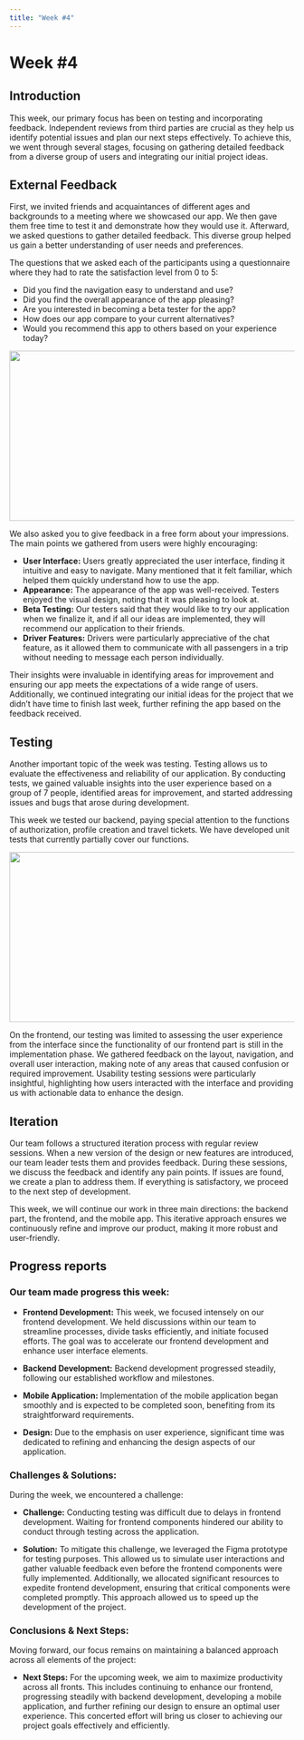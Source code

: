 ```yaml
---
title: "Week #4"
---
```


# **Week #4**

## **Introduction**

This week, our primary focus has been on testing and incorporating feedback. Independent reviews from third parties are crucial as they help us identify potential issues and plan our next steps effectively. To achieve this, we went through several stages, focusing on gathering detailed feedback from a diverse group of users and integrating our initial project ideas.

## **External Feedback**

First, we invited friends and acquaintances of different ages and backgrounds to a meeting where we showcased our app. We then gave them free time to test it and demonstrate how they would use it. Afterward, we asked questions to gather detailed feedback. This diverse group helped us gain a better understanding of user needs and preferences.

The questions that we asked each of the participants using a questionnaire where they had to rate the satisfaction level from 0 to 5:

- Did you find the navigation easy to understand and use?	
- Did you find the overall appearance of the app pleasing?	
- Are you interested in becoming a beta tester for the app?	
- How does our app compare to your current alternatives?	
- Would you recommend this app to others based on your experience today?	

<div style="text-align: center;">
<img src="/2024/kuda_team/week4/Average.png" width="600" height="300"> 
</div>


We also asked you to give feedback in a free form about your impressions. The main points we gathered from users were highly encouraging:

- **User Interface:** Users greatly appreciated the user interface, finding it intuitive and easy to navigate. Many mentioned that it felt familiar, which helped them quickly understand how to use the app.
- **Appearance:** The appearance of the app was well-received. Testers enjoyed the visual design, noting that it was pleasing to look at.
- **Beta Testing:** Our testers said that they would like to try our application when we finalize it, and if all our ideas are implemented, they will recommend our application to their friends.
- **Driver Features:** Drivers were particularly appreciative of the chat feature, as it allowed them to communicate with all passengers in a trip without needing to message each person individually.

Their insights were invaluable in identifying areas for improvement and ensuring our app meets the expectations of a wide range of users. Additionally, we continued integrating our initial ideas for the project that we didn’t have time to finish last week, further refining the app based on the feedback received.

## **Testing**
Another important topic of the week was testing. Testing allows us to evaluate the effectiveness and reliability of our application. By conducting tests, we gained valuable insights into the user experience based on a group of 7 people, identified areas for improvement, and started addressing issues and bugs that arose during development.

This week we tested our backend, paying special attention to the functions of authorization, profile creation and travel tickets. We have developed unit tests that currently partially cover our functions.

<div style="text-align: center;">
<img src="/2024/kuda_team/week4/Coverage.png" width="600" height="300"> 
</div>

On the frontend, our testing was limited to assessing the user experience from the interface since the functionality of our frontend part is still in the implementation phase. We gathered feedback on the layout, navigation, and overall user interaction, making note of any areas that caused confusion or required improvement. Usability testing sessions were particularly insightful, highlighting how users interacted with the interface and providing us with actionable data to enhance the design.

## **Iteration**
Our team follows a structured iteration process with regular review sessions. When a new version of the design or new features are introduced, our team leader tests them and provides feedback. During these sessions, we discuss the feedback and identify any pain points. If issues are found, we create a plan to address them. If everything is satisfactory, we proceed to the next step of development.

This week, we will continue our work in three main directions: the backend part, the frontend, and the mobile app. This iterative approach ensures we continuously refine and improve our product, making it more robust and user-friendly.

## **Progress reports**  

### Our team made progress this week:

- **Frontend Development:** This week, we focused intensely on our frontend development. We held discussions within our team to streamline processes, divide tasks efficiently, and initiate focused efforts. The goal was to accelerate our frontend development and enhance user interface elements.

- **Backend Development:** Backend development progressed steadily, following our established workflow and milestones.

- **Mobile Application:** Implementation of the mobile application began smoothly and is expected to be completed soon, benefiting from its straightforward requirements.

- **Design:** Due to the emphasis on user experience, significant time was dedicated to refining and enhancing the design aspects of our application.

### Challenges & Solutions:

During the week, we encountered a challenge:

- **Challenge:** Conducting testing was difficult due to delays in frontend development. Waiting for frontend components hindered our ability to conduct through testing across the application.

- **Solution:** To mitigate this challenge, we leveraged the Figma prototype for testing purposes. This allowed us to simulate user interactions and gather valuable feedback even before the frontend components were fully implemented. Additionally, we allocated significant resources to expedite frontend development, ensuring that critical components were completed promptly. This approach allowed us to speed up the development of the project.

### Conclusions & Next Steps:

Moving forward, our focus remains on maintaining a balanced approach across all elements of the project:

- **Next Steps:** For the upcoming week, we aim to maximize productivity across all fronts. This includes continuing to enhance our frontend, progressing steadily with backend development, developing a mobile application, and further refining our design to ensure an optimal user experience. This concerted effort will bring us closer to achieving our project goals effectively and efficiently.